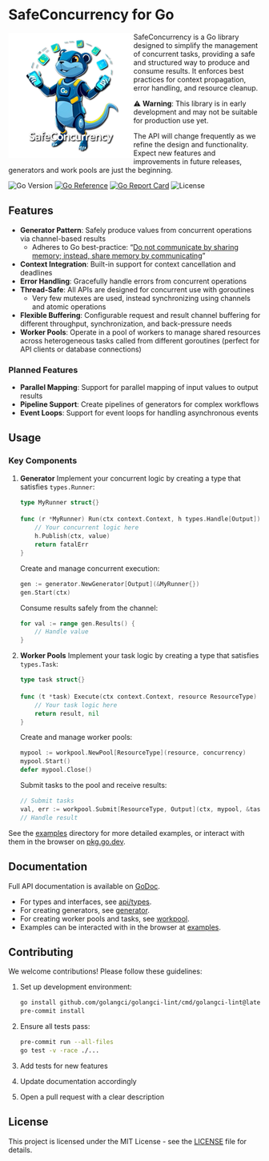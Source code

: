 # SafeConcurrency for Go

<img align="left" width="250" height="250" alt="SafeConcurrency Logo" src="doc/assets/images/logo-500x500.png">

SafeConcurrency is a Go library designed to simplify the management of concurrent tasks, providing a safe and structured way to produce and consume results.
It enforces best practices for context propagation, error handling, and resource cleanup.

⚠️ **Warning**: This library is in early development and may not be suitable for production use yet.

The API will change frequently as we refine the design and functionality.
Expect new features and improvements in future releases, generators and work pools are just the beginning.

![Go Version](https://img.shields.io/badge/go-1.20-blue) [![Go Reference](https://pkg.go.dev/badge/github.com/Izzette/go-safeconcurrency.svg)](https://pkg.go.dev/github.com/Izzette/go-safeconcurrency) [![Go Report Card](https://goreportcard.com/badge/github.com/Izzette/go-safeconcurrency)](https://goreportcard.com/report/github.com/Izzette/go-safeconcurrency) ![License](https://img.shields.io/badge/license-MIT-green)

## Features

- **Generator Pattern**: Safely produce values from concurrent operations via channel-based results
  - Adheres to Go best-practice: “[Do not communicate by sharing memory; instead, share memory by communicating](https://go.dev/blog/codelab-share)”
- **Context Integration**: Built-in support for context cancellation and deadlines
- **Error Handling**: Gracefully handle errors from concurrent operations
- **Thread-Safe**: All APIs are designed for concurrent use with goroutines
  - Very few mutexes are used, instead synchronizing using channels and atomic operations
- **Flexible Buffering**: Configurable request and result channel buffering for different throughput, synchronization,
  and back-pressure needs
- **Worker Pools**: Operate in a pool of workers to manage shared resources across heterogeneous tasks called from
  different goroutines (perfect for API clients or database connections)

### Planned Features

- **Parallel Mapping**: Support for parallel mapping of input values to output results
- **Pipeline Support**: Create pipelines of generators for complex workflows
- **Event Loops**: Support for event loops for handling asynchronous events

## Usage

### Key Components

1. **Generator**
   Implement your concurrent logic by creating a type that satisfies `types.Runner`:
   ```go
   type MyRunner struct{}

   func (r *MyRunner) Run(ctx context.Context, h types.Handle[Output]) error {
       // Your concurrent logic here
       h.Publish(ctx, value)
       return fatalErr
   }
   ```

   Create and manage concurrent execution:
   ```go
   gen := generator.NewGenerator[Output](&MyRunner{})
   gen.Start(ctx)
   ```

   Consume results safely from the channel:
   ```go
   for val := range gen.Results() {
       // Handle value
   }
   ```

2. **Worker Pools**
   Implement your task logic by creating a type that satisfies `types.Task`:
   ```go
   type task struct{}

   func (t *task) Execute(ctx context.Context, resource ResourceType) (Output, error) {
       // Your task logic here
       return result, nil
   }
   ```

   Create and manage worker pools:
   ```go
   mypool := workpool.NewPool[ResourceType](resource, concurrency)
   mypool.Start()
   defer mypool.Close()
   ```

   Submit tasks to the pool and receive results:
   ```go
   // Submit tasks
   val, err := workpool.Submit[ResourceType, Output](ctx, mypool, &task{})
   // Handle result
   ```

See the [examples](examples) directory for more detailed examples, or interact
with them in the browser on
[pkg.go.dev](https://pkg.go.dev/github.com/Izzette/go-safeconcurrency/examples).

## Documentation

Full API documentation is available on [GoDoc](https://pkg.go.dev/github.com/Izzette/go-safeconcurrency).

- For types and interfaces, see [api/types](https://pkg.go.dev/github.com/Izzette/go-safeconcurrency/api/types).
- For creating generators, see [generator](https://pkg.go.dev/github.com/Izzette/go-safeconcurrency/generator).
- For creating worker pools and tasks, see [workpool](https://pkg.go.dev/github.com/Izzette/go-safeconcurrency/workpool).
- Examples can be interacted with in the browser at [examples](https://pkg.go.dev/github.com/Izzette/go-safeconcurrency/examples).

## Contributing

We welcome contributions! Please follow these guidelines:

1. Set up development environment:
   ```bash
   go install github.com/golangci/golangci-lint/cmd/golangci-lint@latest
   pre-commit install
   ```

2. Ensure all tests pass:
   ```bash
   pre-commit run --all-files
   go test -v -race ./...
   ```

3. Add tests for new features
4. Update documentation accordingly
5. Open a pull request with a clear description

## License

This project is licensed under the MIT License - see the [LICENSE](LICENSE) file for details.
